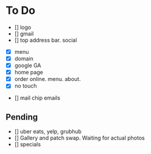 # To Do

- [] logo
- [] gmail
- [] top address bar. social
- [x] menu
- [x] domain
- [x] google GA
- [x] home page
 - [x] order online. menu. about.
 - [x] no touch
 - [] mail chip emails

## Pending
- [] uber eats, yelp, grubhub
- [] Gallery and patch swap. Waiting for actual photos
- [] specials

